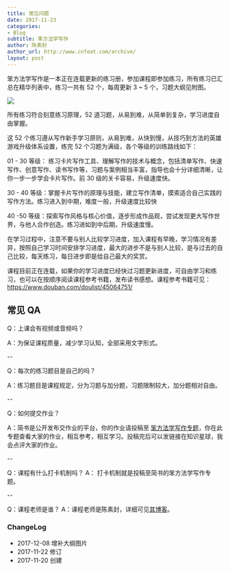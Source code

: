 ```yaml
---
title: 常见问题
date: 2017-11-23
categories:
- Blog　
subtitle: 笨方法学写作
author: 陈素封
author_url: http://www.cnfeat.com/archive/
layout: post
---
```


笨方法学写作是一本正在连载更新的练习册，参加课程即参加练习，所有练习已汇总在精华列表中，练习一共有 52 个，每周更新 3 ~ 5 个，习题大纲见附图。

![](http://openmindclub.qiniudn.com/omt/WritingClassRoute01.jpg)
 
所有练习符合刻意练习原理，52 道习题，从易到难，从简单到复杂，学习进度自由掌握。

这 52 个练习遵从写作新手学习原则，从易到难，从快到慢，从技巧到方法的英雄游戏升级体系设置，练完 52 个习题为满级，各个等级的训练路线如下：

01 - 30 等级： 练习卡片写作工具、理解写作的技术与概念，包括清单写作、快速写作、创意写作、读书写作等，习题与案例相当丰富，指导也会十分详细清晰，让你一步一步学会卡片写作。前 30 级的关卡容易，升级速度快。

30 - 40 等级：掌握卡片写作的原理与技能，建立写作清单，摸索适合自己实践的写作方法。练习进入到中期，难度一般，升级速度比较快

40 -50 等级：探索写作风格与核心价值，逐步形成作品观，尝试发现更大写作世界，与他人合作创造。练习进如到中后期，升级速度慢。

在学习过程中，注意不要与别人比较学习进度，加入课程有早晚，学习情况有差异，按照自己学习时间安排学习进度，最大的进步不是与别人比较，是与过去的自己比较，每天练习，每日进步即是给自己最大的奖赏。

课程目前正在连载，如果你的学习进度已经快过习题更新进度，可自由学习和练习，也可以在按顺序阅读课程参考书籍，发布读书感想。课程参考书籍可见：https://www.douban.com/doulist/45064751/

## 常见 QA 

Q：上课会有视频或音频吗？

A：为保证课程质量，减少学习认知，全部采用文字形式。

--

Q：每次的练习题目是自己的吗？

A：练习题目是课程规定，分为习题与加分题，习题限制较大，加分题相对自由。

--

Q：如何提交作业？

A：简书是公开发布交作业的平台，你的作业请投稿至 [笨方法学写作专题](http://www.jianshu.com/c/c6bf78daf570)，你在此专题查看大家的作业，相互参考，相互学习。投稿完后可以发链接在知识星球，我会点评大家的作业。

--

Q：课程有什么打卡机制吗？ 
A： 打卡机制就是投稿至简书的笨方法学写作专题。

--

Q：课程老师是谁？
A：课程老师是陈素封，详细可见[其博客](http://www.cnfeat.com/works/)。


### ChangeLog

- 2017-12-08 增补大纲图片
- 2017-11-22 修订
- 2017-11-20 创建